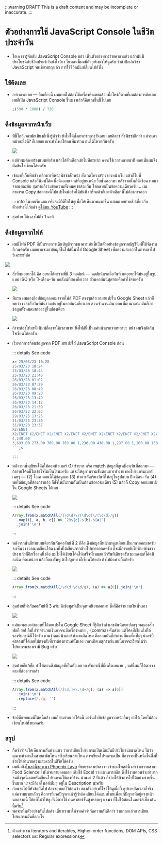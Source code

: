 :::warning DRAFT
This is a draft content and may be incomplete or inaccurate.
:::

# ตัวอย่างการใช้ JavaScript Console ในชีวิตประจำวัน

- โอเค เรารู้จักกับ JavaScript Console แล้ว เห็นตัวอย่างการร่ายคาถาแล้ว แล้วมันมีประโยชน์กับชีวิตประจำวันยังไงบ้าง
  ในตอนนี้ผมมีตัวอย่างมาให้ดูครับ
  ว่าถ้าฝึกฝนวิชา JavaScript จนเชี่ยวชาญแล้ว การใช้ชีวิตมันเปลี่ยนไปยังไง

## ใช้คิดเลข

- อย่างแรกเลย — คือเดี๋ยวนี้ ผมแทบไม่ต้องใช้เครื่องคิดเลขแล้ว เมื่อไหร่ก็ตามที่ผมต้องการคิดเลข ผมก็เปิด JavaScript Console ขึ้นมา แล้วก็คิดเลขในนี้ไปเลย

  ```js
  ;(500 * 1080) / 720
  ```

## ดึงข้อมูลจากหน้าเว็บ

- ทีนี้ใกล้เวลาพักเทียงก็เพิ่งรู้ตัวว่า ยังไม่ได้สั่งอาหารกลางวันเลย เลยคิดว่า สั่งพิซซ่าดีกว่า แต่จะเอาหน้าอะไรดี? ก็เลยอยากจะทำโพลให้คนที่มาร่วมงานได้โหวตกันครับ

  ![](https://im.dt.in.th/ipfs/bafybeicziqeguwwqdpftdglhnj5r3cf5suksts7xcdp3sopajxdgmgmo7q/image.png)

- แต่ถ้าผมต้องสร้างแบบฟอร์ม แล้วใส่ตัวเลือกเข้าไปทีละหน้า คงจะใช้เวลาหลายนาที ตอนนั้นผมจึงตัดสินใจเขียนโค้ดครับ
- เข้ามาที่เว็บพิซซ่า คลิกขวาที่หน้าพิซซ่าสักหน้า สังเกตโครงสร้างของหน้าเว็บ แล้วก็ไปที่ Console แล้วก็พิมพ์โค้ดเพื่อดึงออบเจกต์ที่อยู่บนหน้าเว็บนั้นออกมา หลังจากนั้นก็ดึงข้อความมาจากแต่ละอัน สุดท้ายก็รวมข้อความทั้งหมดเข้าด้วยกัน ให้กลายเป็นข้อความเดียวครับ… ผมสามารถ Copy ข้อความนี้ไปแปะในฟอร์มได้ทันที เสร็จแล้วก็เอาตัวเลือกที่ไม่ต้องการออก

  ::: info
  ในบทเรียนของจริงจะมีวีดีโอให้ดูเพื่อให้เห็นภาพมากขึ้น แต่ผมเคยทำคลิปเกี่ยวกับตัวอย่างนี้ไว้แล้ว [ดูได้บน YouTube](https://www.youtube.com/watch?v=IdFX7nwD744&t=1414s)
  :::

- สุดท้าย ใช้เวลาไม่ถึง 1 นาที

## ดึงข้อมูลจากไฟล์

- ผมมีไฟล์ PDF ที่เป็นรายการเดินบัญชีจากธนาคาร
  อันนี้เป็นตัวอย่างข้อมูลจากบัญชีนึงที่ใช้จัดงานอีเวนต์ครับ
  ผมอยากจะเอาข้อมูลในไฟล์นี้มาใส่ Google Sheet เพื่อความสะดวกในการเอาไปวิเคราะห์ต่อ

![](https://im.dt.in.th/ipfs/bafybeidk6gyrudcp2panl4pwscswdwhzcpucagsk4hwgeb2vtfddtsztxu/image.png)

- สิ่งที่ผมอยากได้ คือ อยากได้ตารางที่มี 3 คอลัมน์ — คอลัมน์แรกคือวันที่ แต่อยากให้มันอยู่ในรูปแบบ ISO หรือ ปี-เดือน-วัน
  คอลัมน์ที่สองคือเวลา
  ส่วนคอลัมน์สุดท้ายคือค่าใช้จ่ายครับ

  ![](https://im.dt.in.th/ipfs/bafybeid7l5zkvgy3rxub6jojb35rsqwe6f52nrpxehfo3xbxvm6rojuiou/image.png)

- ทีแรก ผมลองก๊อปข้อมูลออกมาจากไฟล์ PDF ตรงๆแล้วเอามาแปะใน Google Sheet แล้วก็พบว่า เวลากับวันที่มันรวมกันอยู่ในคอลัมน์เดียวเลย ส่วนจำนวนเงิน ตอนที่เอามาแปะ มันก็เอาข้อมูลทั้งหมดมากองอยู่ในช่องเดียว

  ![](https://im.dt.in.th/ipfs/bafybeidt3byg7uwulytmmwddlzdj6wnasbuhqez2mj4o3uvkqx3dph7rta/image.png)

- ถ้าจะต้องให้มานั่งพิมพ์ก็คงจะใช้เวลานาน ยิ่งไฟล์นี้เป็นแค่หน้าแรกจากหลายๆ หน้า ผมจึงตัดสินใจเขียนโค้ดครับ

- เริ่มจากการก๊อบข้อมูลจาก PDF มาแปะใส่ JavaScript Console ก่อน

  ::: details See code

  ````js
  x=`25/03/23 16:28
  25/03/23 18:24
  25/03/23 18:44
  25/03/23 21:46
  26/03/23 01:02
  26/03/23 07:29
  26/03/23 08:49
  26/03/23 09:20
  26/03/23 13:49
  26/03/23 14:12
  26/03/23 21:59
  26/03/23 22:03
  29/03/23 13:25
  31/03/23 23:36
  31/03/23 23:37
  X2/ENET
  X2/ENET X2/ENET X2/ENET X2/ENET X2/ENET X2/ENET X2/ENET X2/ENET X2/ENET X2/ENET X2/ENET X2/ENET X2/ENET X2/ENET
  4,240.00
  3,693.00 273.00 769.00 769.00 1,236.00 438.00 1,297.00 1,100.00 138.00 65.00 4,442.00 958.00 640.00 4,401.00`
  ```js

  :::

  ````

- หลังจากนั้นเขียนโค้ดให้คอมพิวเตอร์ (1) ช่วยหา หรือ match ข้อมูลที่ดูเหมือนวันที่ออกมา — ถ้าอ่านโค้ดนี้ไม่เข้าใจไม่เป็นไรนะครับ แค่จะให้ดูภาพรวมขั้นตอนการทำงานของโปรแกรมเมอร์เฉยๆ — (2) โอเค ตอนนี้ได้ข้อมูลละ
  (3) ทำการจัดเรียงวันที่ให้อยู่ในรูปแบบ ปี-เดือน-วัน
  (4) พอได้ข้อมูลที่ต้องการแล้ว ก็สั่งให้มันรวมกันเป็นก้อนข้อความเดียว
  (5) แล้วก็ Copy ออกมาแปะใน Google Sheets ได้เลย

  ![](https://im.dt.in.th/ipfs/bafybeigg3u7dht76k5qddtci54ilcgsnwi5fwkssp4t7zltxewow5m5nka/image.png)

  ::: details See code

  ```js
  Array.from(x.matchAll(/(\d\d)\/(\d\d)\/(\d\d)/g))
    .map(([, a, b, c]) => `20${c}-${b}-${a}`)
    .join('\n')
  ```

  :::

- หลังจากนั้นก็ทำแบบเดียวกันกับคอลัมน์ที่ 2
  ก็คือ ดึงข้อมูลที่หน้าตาดูเหมือนเป็นเวลาออกมาครับ
  จะเห็นว่า เวลาผมเขียนโค้ด ผมไม่ได้เขียนจากซ้ายไปขวาตลอดครับ ก็จะมีการขยับไปซ้ายบ้างขวาบ้าง
  แล้วก็อีกเรื่องหนึ่งคือ ผมไม่ได้เขียนโค้ดให้เสร็จทั้งหมดแล้วรันทีเดียวครับ
  ผมลองแก้โค้ดทีละนิด ทีละหน่อย แล้วก็ลองรันดู
  ถ้าไปถูกทางก็เขียนโค้ดต่อ
  ถ้าไปผิดทางก็แก้ครับ

  ![](https://im.dt.in.th/ipfs/bafybeigun6n2g77a4t4edokjehxrpv3ivzimjcozfjw4l6iuje7vhslfwa/image.png)

  ::: details See code

  ```js
  Array.from(x.matchAll(/\d\d:\d\d/g), (a) => a[0]).join('\n')
  ```

  :::

- สุดท้ายก็ทำกับคอลัมน์ที่ 3 ครับ
  ดึงข้อมูลที่เป็นจุดทศนิยมออกมา ซึ่งก็คือจำนวนเงินนั่นเอง

  ![](https://im.dt.in.th/ipfs/bafybeidatqmb4nfpyntvzqh2rymwoy72nwk3upclwjox4fpvaadjecnzny/image.png)

- แต่ผมพอเอาคำตอบที่ได้มาแปะใน Google Sheet ก็รู้สึกว่าตัวเลขมันน้อยแปลกๆ
  พอมองสักพักก็ อ๋อ! ลืมไปว่าจำนวนเงินอาจจะมีเครื่องหมาย `,` (comma) คั่นด้วย แต่โค้ดที่เขียนไม่ได้รองรับกรณีนี้ไว้ครับ
  ถามว่าคอมพิวเตอร์ทำงานผิดไหม คือคอมมันก็ทำตามที่ผมสั่งเป๊ะๆ น่ะครับื
  คำตอบที่ได้เลยไม่ตรงกับที่เราต้องการแค่นั้นเอง
  เวลาเกิดเหตุการณ์แบบนี้อาจจะเรียกได้ว่าโปรแกรมของเรามี Bug ครับ

  ![](https://im.dt.in.th/ipfs/bafybeibemyqxaj4meydhllbfd64wikwpgsk5ct6y2zemjdjrfjsmjm52d4/image.png)

- สุดท้ายก็แก้บั๊ก ทำให้ตอนดึงข้อมูลที่เป็นตัวเลข รองรับกรณีที่มีเครื่องหมาย `,` แค่นี้ผมก็ได้ตารางตามที่ต้องการแล้ว

  ::: details See code

  ```js
  Array.from(x.matchAll(/[\d,]+\.\d+/g), (a) => a[0])
    .join('\n')
    .replace(/,/g, '')
  ```

  :::

- ข้อดีคือพอผมมีโค้ดนี้แล้ว ผมก็สามารถเอาโค้ดนี้ มารันซ้ำกับข้อมูลจากหน้าอื่นๆ ต่อได้ โดยไม่ต้องเขียนใหม่ทั้งหมดครับ

## สรุป

- ก็หวังว่าจะได้เห็นภาพกันบ้างแล้ว ว่าการเขียนโปรแกรมเป็นเนี่ยมันมีประโยชน์ขนาดไหน ไม่ว่าคุณจะทำงานในสายอาชีพไหน หรือเรียนสายไหน การเขียนโปรแกรมเป็น ก็อาจจะเป็นหนึ่งในสิ่งที่ช่วยให้อำนวยความสะดวกในชีวิตได้ครับ
- ผมนึกถึง[โพสต์นี้ของเพจ Phoenix Lava](https://www.facebook.com/PhoenixLava/posts/pfbid02w4wg6G5vDf6mQPeWKcwvimRKPQAHj64YkR2UbVfxeXN59Uof6kVKrQnq9gJcKCHHl) ที่ขายซาลาเปาลาวา เจ้าของโพสต์นี้ เล่าว่าเขาจบสาขา Food Science ไม่ได้จบสายคอมเลย เดิมใช้ Excel วางแผนการผลิต ซึ่งใช้งานค่อนข้างลำบาก จนถึงจุดนึงเลยหัดเขียนโปรแกรมใช้เองที่ร้าน ผ่านมา 2 ปีแล้ว ก็ช่วยให้กิจการไปได้อย่างราบรื่นขึ้นมาก น่าจะมีลิงค์โพสต์เต็มๆ อยู่ใน Description นะครับ
- ก่อนจะไปที่หัวข้อถัดไป ต้องขอบอกไว้ก่อนว่า สองตัวอย่างที่โชว์ให้ดูเมื่อกี๊ ดูประหยัดเวลาก็จริง แต่ความยากหลักๆ คือการที่เจอปัญหาแล้วรู้ว่าต้องเขียนโค้ดแบบไหนเพื่อแก้ปัญหาที่อยู่ตรงหน้า นอกจากนี้ โค้ดที่โชว์ให้ดู ยังมีการใช้งานศาสตร์ขั้นสูงหลายๆ แขนง ที่ไม่ได้สอนในคอร์สเบื้องต้นนี้ครับ[^advanced]
- พอจะเห็นตัวอย่างกันไปแล้ว เดี๋ยวเรามาให้จากคำจำกัดความกันดีกว่า ว่าตกลงแล้วการเขียนโปรแกรมมันคืออะไร

[^advanced]: ตัวอย่างเช่น Iterators and iterables, Higher-order functions, DOM APIs, CSS selectors และ Regular expressions
